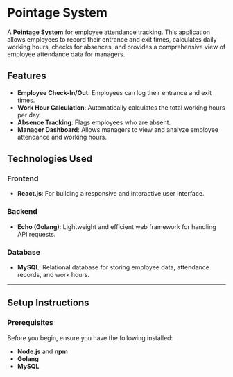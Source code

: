 # Pointage System

A **Pointage System** for employee attendance tracking. This application allows employees to record their entrance and exit times, calculates daily working hours, checks for absences, and provides a comprehensive view of employee attendance data for managers.

## Features

- **Employee Check-In/Out**: Employees can log their entrance and exit times.
- **Work Hour Calculation**: Automatically calculates the total working hours per day.
- **Absence Tracking**: Flags employees who are absent.
- **Manager Dashboard**: Allows managers to view and analyze employee attendance and working hours.

## Technologies Used

### Frontend
- **React.js**: For building a responsive and interactive user interface.

### Backend
- **Echo (Golang)**: Lightweight and efficient web framework for handling API requests.

### Database
- **MySQL**: Relational database for storing employee data, attendance records, and work hours.

---

## Setup Instructions

### Prerequisites
Before you begin, ensure you have the following installed:
- **Node.js** and **npm**
- **Golang**
- **MySQL**

